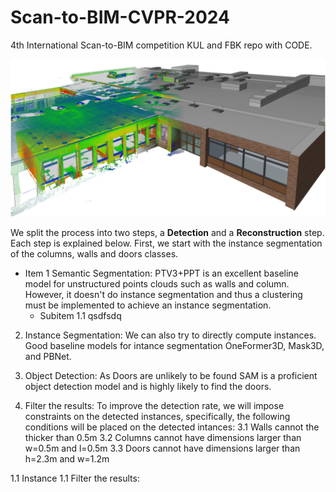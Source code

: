 # Scan-to-BIM-CVPR-2024
4th International Scan-to-BIM competition KUL and FBK repo with CODE.


![Alt text](/docs/assets/IMG_Stan_00_General.png "1")


We split the process into two steps, a **Detection** and a **Reconstruction** step. Each step is explained below. First, we start with the instance segmentation of the columns, walls and doors classes.


- Item 1 Semantic Segmentation: PTV3+PPT is an excellent baseline model for unstructured points clouds such as walls and column. However, it doesn't do instance segmentation and thus a clustering must be implemented to achieve an instance segmentation. 
    - Subitem 1.1 qsdfsdq

2. Instance Segmentation: We can also try to directly compute instances. Good baseline models for intance segmentation OneFormer3D, Mask3D, and PBNet.

3. Object Detection: As Doors are unlikely to be found SAM is a proficient object detection model and is highly likely to find the doors. 

3. Filter the results: To improve the detection rate, we will impose constraints on the detected instances, specifically, the following conditions will be placed on the detected intances:
    3.1 Walls cannot the thicker than 0.5m
    3.2 Columns cannot have dimensions larger than w=0.5m and l=0.5m
    3.3 Doors cannot have dimensions larger than h=2.3m and w=1.2m

1.1 Instance 
1.1 Filter the results: 